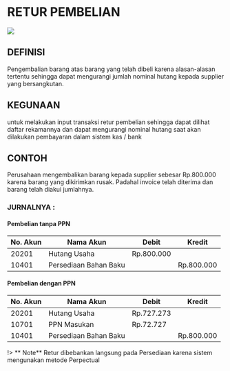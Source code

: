 # RETUR PEMBELIAN

![](_media/id/pembelian/retur-pembelian.jpg)

## DEFINISI
Pengembalian barang atas barang yang telah dibeli karena alasan-alasan tertentu sehingga dapat mengurangi jumlah nominal hutang kepada supplier yang bersangkutan.

## KEGUNAAN
untuk melakukan input transaksi retur pembelian sehingga dapat dilihat daftar rekamannya dan dapat mengurangi nominal hutang saat akan dilakukan pembayaran dalam sistem kas / bank

## CONTOH
Perusahaan mengembalikan barang kepada supplier sebesar Rp.800.000 karena barang yang dikirimkan rusak. Padahal invoice telah diterima dan barang telah diakui jumlahnya.

### JURNALNYA :

#### Pembelian tanpa PPN

| No. Akun | Nama Akun             | Debit      | Kredit     |
| -------- | --------------------- | ---------- | ---------- |
| 20201    | Hutang Usaha          | Rp.800.000 |            |
| 10401    | Persediaan Bahan Baku |            | Rp.800.000 |

#### Pembelian dengan PPN

| No. Akun | Nama Akun             | Debit      | Kredit     |
| -------- | --------------------- | ---------- | ---------- |
| 20201    | Hutang Usaha          | Rp.727.273 |            |
| 10701    | PPN Masukan           | Rp.72.727  |            |
| 10401    | Persediaan Bahan Baku |            | Rp.800.000 |


!> ** Note** Retur dibebankan langsung pada Persediaan karena sistem mengunakan metode Perpectual